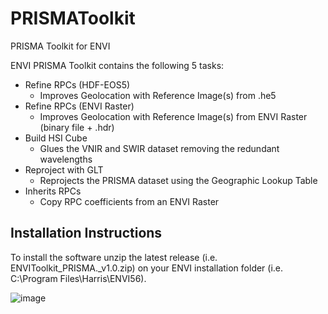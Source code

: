 # PRISMAToolkit
PRISMA Toolkit for ENVI

ENVI PRISMA Toolkit contains the following 5 tasks:
* Refine RPCs (HDF-EOS5)
  - Improves Geolocation with Reference Image(s) from .he5
* Refine RPCs (ENVI Raster)
  - Improves Geolocation with Reference Image(s) from ENVI Raster (binary file + .hdr)
* Build HSI Cube
  - Glues the VNIR and SWIR dataset removing the redundant wavelengths
* Reproject with GLT
  - Reprojects the PRISMA dataset using the Geographic Lookup Table
* Inherits RPCs
  - Copy RPC coefficients from an ENVI Raster



## Installation Instructions
To install the software unzip the latest release (i.e. ENVIToolkit_PRISMA._v1.0.zip) on your ENVI installation folder (i.e. C:\Program Files\Harris\ENVI56).
 
![image](https://user-images.githubusercontent.com/41050589/154694925-3b06b41f-0145-4ae4-90be-c08e8ebe88b1.png)

